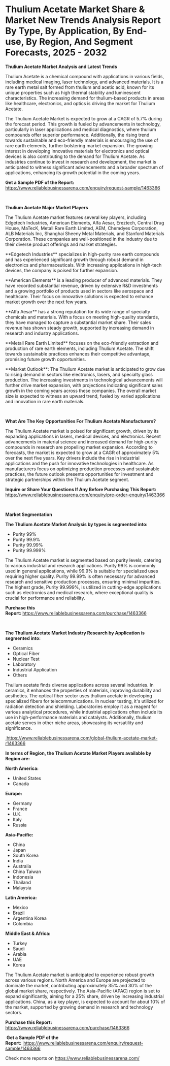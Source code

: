<p><h1>Thulium Acetate Market Share & Market New Trends Analysis Report By Type, By Application, By End-use, By Region, And Segment Forecasts, 2025 - 2032</h1></p><p><strong>Thulium Acetate Market Analysis and Latest Trends</strong></p>
<p><p>Thulium Acetate is a chemical compound with applications in various fields, including medical imaging, laser technology, and advanced materials. It is a rare earth metal salt formed from thulium and acetic acid, known for its unique properties such as high thermal stability and luminescent characteristics. The increasing demand for thulium-based products in areas like healthcare, electronics, and optics is driving the market for Thulium Acetate.</p><p>The Thulium Acetate Market is expected to grow at a CAGR of 5.7% during the forecast period. This growth is fueled by advancements in technology, particularly in laser applications and medical diagnostics, where thulium compounds offer superior performance. Additionally, the rising trend towards sustainable and eco-friendly materials is encouraging the use of rare earth elements, further bolstering market expansion. The growing interest in developing innovative materials for electronics and optical devices is also contributing to the demand for Thulium Acetate. As industries continue to invest in research and development, the market is anticipated to witness significant advancements and a broader spectrum of applications, enhancing its growth potential in the coming years.</p></p>
<p><strong>Get a Sample PDF of the Report:&nbsp;</strong> <a href="https://www.reliablebusinessarena.com/enquiry/request-sample/1463366?utm_campaign=3181&utm_medium=2&utm_source=Github&utm_content=ia&utm_term=01042025&utm_id=thulium-acetate">https://www.reliablebusinessarena.com/enquiry/request-sample/1463366</a></p>
<p>&nbsp;</p>
<p><strong>Thulium Acetate Major Market Players</strong></p>
<p><p>The Thulium Acetate market features several key players, including Edgetech Industries, American Elements, Alfa Aesar, Ereztech, Central Drug House, MaTecK, Metall Rare Earth Limited, AEM, Chemdyes Corporation, ALB Materials Inc, Shanghai Sheeny Metal Materials, and Stanford Materials Corporation. These companies are well-positioned in the industry due to their diverse product offerings and market strategies.</p><p>**Edgetech Industries** specializes in high-purity rare earth compounds and has experienced significant growth through robust demand in electronics and pharmaceuticals. With increasing applications in high-tech devices, the company is poised for further expansion.</p><p>**American Elements** is a leading producer of advanced materials. They have recorded substantial revenue, driven by extensive R&D investments and a growing portfolio of products used in sectors like aerospace and healthcare. Their focus on innovative solutions is expected to enhance market growth over the next few years.</p><p>**Alfa Aesar** has a strong reputation for its wide range of specialty chemicals and materials. With a focus on meeting high-quality standards, they have managed to capture a substantial market share. Their sales revenue has shown steady growth, supported by increasing demand in research and industry applications.</p><p>**Metall Rare Earth Limited** focuses on the eco-friendly extraction and production of rare earth elements, including Thulium Acetate. The shift towards sustainable practices enhances their competitive advantage, promising future growth opportunities.</p><p>**Market Outlook**: The Thulium Acetate market is anticipated to grow due to rising demand in sectors like electronics, lasers, and specialty glass production. The increasing investments in technological advancements will further drive market expansion, with projections indicating significant sales growth in the coming years across these companies. The overall market size is expected to witness an upward trend, fueled by varied applications and innovation in rare earth materials.</p></p>
<p>&nbsp;</p>
<p><strong>What Are The Key Opportunities For Thulium Acetate Manufacturers?</strong></p>
<p><p>The Thulium Acetate market is poised for significant growth, driven by its expanding applications in lasers, medical devices, and electronics. Recent advancements in material science and increased demand for high-purity compounds in research are propelling market expansion. According to forecasts, the market is expected to grow at a CAGR of approximately 5% over the next five years. Key drivers include the rise in industrial applications and the push for innovative technologies in healthcare. As manufacturers focus on optimizing production processes and sustainable practices, the future outlook presents opportunities for investment and strategic partnerships within the Thulium Acetate segment.</p></p>
<p><strong>Inquire or Share Your Questions If Any Before Purchasing This Report:</strong> <a href="https://www.reliablebusinessarena.com/enquiry/pre-order-enquiry/1463366?utm_campaign=3181&utm_medium=2&utm_source=Github&utm_content=ia&utm_term=01042025&utm_id=thulium-acetate">https://www.reliablebusinessarena.com/enquiry/pre-order-enquiry/1463366</a></p>
<p>&nbsp;</p>
<p><strong>Market Segmentation</strong></p>
<p><strong>The Thulium Acetate Market Analysis by types is segmented into:</strong></p>
<p><ul><li>Purity 99%</li><li>Purity 99.9%</li><li>Purity 99.99%</li><li>Purity 99.999%</li></ul></p>
<p><p>The Thulium Acetate market is segmented based on purity levels, catering to various industrial and research applications. Purity 99% is commonly used in general applications, while 99.9% is suitable for specialized uses requiring higher quality. Purity 99.99% is often necessary for advanced research and sensitive production processes, ensuring minimal impurities. The highest grade, Purity 99.999%, is utilized in cutting-edge applications such as electronics and medical research, where exceptional quality is crucial for performance and reliability.</p></p>
<p><strong>Purchase this Report:&nbsp;</strong><a href="https://www.reliablebusinessarena.com/purchase/1463366?utm_campaign=3181&utm_medium=2&utm_source=Github&utm_content=ia&utm_term=01042025&utm_id=thulium-acetate">https://www.reliablebusinessarena.com/purchase/1463366</a></p>
<p>&nbsp;</p>
<p><strong>The Thulium Acetate Market Industry Research by Application is segmented into:</strong></p>
<p><ul><li>Ceramics</li><li>Optical Fiber</li><li>Nuclear Test</li><li>Laboratory</li><li>Industrial Application</li><li>Others</li></ul></p>
<p><p>Thulium acetate finds diverse applications across several industries. In ceramics, it enhances the properties of materials, improving durability and aesthetics. The optical fiber sector uses thulium acetate in developing specialized fibers for telecommunications. In nuclear testing, it's utilized for radiation detection and shielding. Laboratories employ it as a reagent for various analytical procedures, while industrial applications often include its use in high-performance materials and catalysts. Additionally, thulium acetate serves in other niche areas, showcasing its versatility and significance.</p></p>
<p><a href="https://www.reliablebusinessarena.com/global-thulium-acetate-market-r1463366?utm_campaign=3181&utm_medium=2&utm_source=Github&utm_content=ia&utm_term=01042025&utm_id=thulium-acetate">&nbsp;https://www.reliablebusinessarena.com/global-thulium-acetate-market-r1463366</a></p>
<p><strong>In terms of Region, the Thulium Acetate Market Players available by Region are:</strong></p>
<p>
    <p> <strong> North America: </strong>
        <ul>
            <li>United States</li>
            <li>Canada</li>
        </ul>
        </p> 
    <p> <strong> Europe: </strong>
        <ul>
            <li>Germany</li>
            <li>France</li>
            <li>U.K.</li>
            <li>Italy</li>
            <li>Russia</li>
        </ul>
        </p> 
    <p> <strong> Asia-Pacific: </strong>
        <ul>
            <li>China</li>
            <li>Japan</li>
            <li>South Korea</li>
            <li>India</li>
            <li>Australia</li>
            <li>China Taiwan</li>
            <li>Indonesia</li>
            <li>Thailand</li>
            <li>Malaysia</li>
        </ul>
        </p> 
    <p> <strong> Latin America: </strong>
        <ul>
            <li>Mexico</li>
            <li>Brazil</li>
            <li>Argentina Korea</li>
            <li>Colombia</li>
        </ul>
        </p> 
    <p> <strong> Middle East & Africa: </strong>
        <ul>
            <li>Turkey</li>
            <li>Saudi</li>
            <li>Arabia</li>
            <li>UAE</li>
            <li>Korea</li>
        </ul>
    </p>
    </p>
<p><p>The Thulium Acetate market is anticipated to experience robust growth across various regions. North America and Europe are projected to dominate the market, contributing approximately 35% and 30% of the global market share, respectively. The Asia-Pacific (APAC) region is set to expand significantly, aiming for a 25% share, driven by increasing industrial applications. China, as a key player, is expected to account for about 10% of the market, supported by growing demand in research and technology sectors.</p></p>
<p><strong>Purchase this Report: </strong><a href="https://www.reliablebusinessarena.com/purchase/1463366?utm_campaign=3181&utm_medium=2&utm_source=Github&utm_content=ia&utm_term=01042025&utm_id=thulium-acetate">https://www.reliablebusinessarena.com/purchase/1463366</a></p>
<p>&nbsp;<strong>Get a Sample PDF of the Report:&nbsp;&nbsp;</strong><a href="https://www.reliablebusinessarena.com/enquiry/request-sample/1463366?utm_campaign=3181&utm_medium=2&utm_source=Github&utm_content=ia&utm_term=01042025&utm_id=thulium-acetate">https://www.reliablebusinessarena.com/enquiry/request-sample/1463366</a></p>
<p><strong></strong></p>
<p>Check more reports on <a href="https://www.reliablebusinessarena.com/?utm_campaign=3181&utm_medium=2&utm_source=Github&utm_content=ia&utm_term=01042025&utm_id=thulium-acetate">https://www.reliablebusinessarena.com/</a></p>